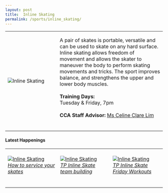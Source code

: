 ```yaml
---
layout: post
title:  Inline Skating
permalink: /sports/inline_skating/
---
```


<table>
    <tr>
        <td style="width:33%"><image src="{{site.baseurl}}/images/CCA_inline_skating.jpg" style="display:block;margin-left:auto;margin-right:auto;" alt="Inline Skating"></image></td>
        <td>
            <p>
                A pair of skates is portable, versatile and can be used to skate on any hard surface. Inline skating allows freedom of movement and allows the skater to maneuver the body to perform skating movements and tricks. The sport improves balance, and strengthens the upper and lower body muscles.<br>
                <br>
                <b>Training Days:</b><br>
                Tuesday & Friday, 7pm<br>
                <br>
                <b>CCA Staff Advisor:</b> <a href="mailto:limap@tp.edu.sg">Ms Celine Clare Lim</a><br>
                <br>
            </p>
        </td>
    </tr>
</table>

#### Latest Happenings

<table>
    <tr>
        <td style="width:33%"><br>
            <a href="https://www.instagram.com/p/CCnvR8ZnzUe/">
                <image src="{{site.baseurl}}/images/CCA-inlineskating_IG1.png" style="display:block;margin-left:auto;margin-right:auto;" alt="Inline Skating">
                <h6 style="margin-top:0%">How to service your skates</h6>
                </image>
            </a>
        </td>
        <td style="width:33%"><br>
            <a href="https://www.instagram.com/p/CBwzn4dHFvM/">
                <image src="{{site.baseurl}}/images/CCA-inlineskating_IG2.png" style="display:block;margin-left:auto;margin-right:auto;" alt="Inline Skating">
                <h6 style="margin-top:0%">TP Inline Skate team building</h6>
                </image>
            </a>
        </td>
        <td style="width:33%"><br>
            <a href="https://www.instagram.com/p/CGxHG7NHlci/">
                <image src="{{site.baseurl}}/images/CCA-inlineskating_IG4.png" style="display:block;margin-left:auto;margin-right:auto;" alt="Inline Skating">
                <h6 style="margin-top:0%">TP Inline Skate Friday Workouts</h6>    
                </image>
            </a>
        </td>
    </tr>
</table>
